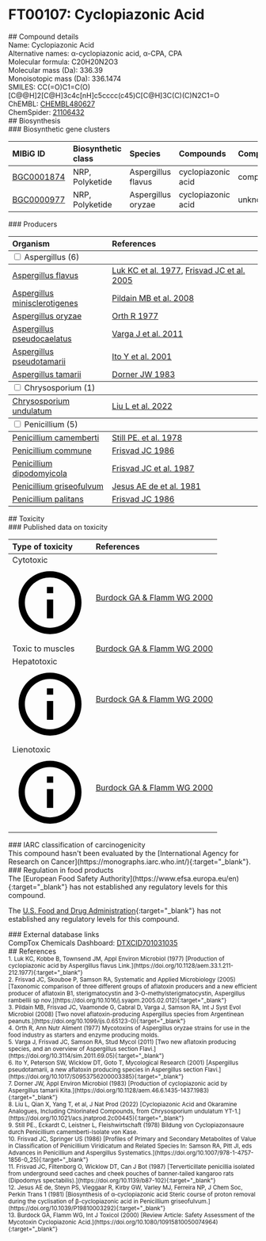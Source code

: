 
# FT00107: Cyclopiazonic Acid
<div class="molecule_image" style="float:left">
<img data-smiles= CC(=O)C1=C(O)[C@@H]2[C@H]3C4=CNC5=CC=CC(=C45)C[C@H]3C(C)(C)N2C1=O data-smiles-options="{ 'width': 350, 'height': 350 }" />
</div>
## Compound details
<div style="overflow:hidden">
Name: Cyclopiazonic Acid<br>
    Alternative names: α-cyclopiazonic acid, α-CPA, CPA<br>
Molecular formula: C20H20N2O3<br>
Molecular mass (Da): 336.39<br>
Monoisotopic mass (Da): 336.1474<br>
<div class="break_all">
SMILES: CC(=O)C1=C(O)[C@@H]2[C@H]3c4c[nH]c5cccc(c45)C[C@H]3C(C)(C)N2C1=O<br>
</div>
        ChEMBL: <a href=https://www.ebi.ac.uk/chembl/compound_report_card/CHEMBL480627 target="_blank">CHEMBL480627</a><br>
        ChemSpider: <a href=https://www.chemspider.com/Chemical-Structure.21106432.html target="_blank">21106432</a><br>
</div>

<div markdown="block" class="section">
## Biosynthesis
<div markdown="block" class="subsection">
### Biosynthetic gene clusters
<table>
<thead>
<tr>
<th style="text-align: left;" role="columnheader" data-sort-default>MIBiG ID</th>
<th style="text-align: left;" role="columnheader">Biosynthetic class</th>
<th style="text-align: left;" role="columnheader">Species</th>
<th style="text-align: left;" role="columnheader">Compounds</th>
<th style="text-align: left;" role="columnheader">Complete</th>
<th style="text-align: left;" role="columnheader">Minimal entry</th>
</tr>
</thead>
<tbody>
        <tr>
        <td style="text-align: left;"><a href="https://mibig.secondarymetabolites.org/repository/BGC0001874" target="_blank">BGC0001874</a></td>
        <td style="text-align: left;">NRP, Polyketide</td>
        <td style="text-align: left;">Aspergillus flavus</td>
        <td style="text-align: left;">cyclopiazonic acid</td>
        <td style="text-align: left;">complete</td>
        <td style="text-align: left;">False</td>
        </tr>
        <tr>
        <td style="text-align: left;"><a href="https://mibig.secondarymetabolites.org/repository/BGC0000977" target="_blank">BGC0000977</a></td>
        <td style="text-align: left;">NRP, Polyketide</td>
        <td style="text-align: left;">Aspergillus oryzae</td>
        <td style="text-align: left;">cyclopiazonic acid</td>
        <td style="text-align: left;">unknown</td>
        <td style="text-align: left;">True</td>
        </tr>
</tbody>
</table>
</div>

<div markdown="block" class="subsection">
### Producers
<table>
<thead>
<tr>
<th style="text-align: left;" role="columnheader" width="40%" data-sort-default>Organism</th>
<th style="text-align: left;" role="columnheader" width="60%">References</th>
</tr>
</thead>
        <tbody class="header">
        <tr>
        <td style="text-align: left;" colspan="2">
        <input type="checkbox" data-toggle="toggle" id=Aspergillus>
        <label for=Aspergillus>Aspergillus (6)</label>
        </td>
        </tr>
        </tbody>
        <tbody class="hide">
                <tr>
                <td style="text-align: left;"><a href="https://www.ncbi.nlm.nih.gov/Taxonomy/Browser/wwwtax.cgi?mode=Info&id=5059" target="_blank">Aspergillus flavus</a></td>
                <td style="text-align: left;"><a href="#REF00211">Luk KC et al. 1977</a>, <a href="#REF00204">Frisvad JC et al. 2005</a></td>
                </tr>
                <tr>
                <td style="text-align: left;"><a href="https://www.ncbi.nlm.nih.gov/Taxonomy/Browser/wwwtax.cgi?mode=Info&id=656917" target="_blank">Aspergillus minisclerotigenes</a></td>
                <td style="text-align: left;"><a href="#REF00200">Pildain MB et al. 2008</a></td>
                </tr>
                <tr>
                <td style="text-align: left;"><a href="https://www.ncbi.nlm.nih.gov/Taxonomy/Browser/wwwtax.cgi?mode=Info&id=5062" target="_blank">Aspergillus oryzae</a></td>
                <td style="text-align: left;"><a href="#REF00212">Orth R 1977</a></td>
                </tr>
                <tr>
                <td style="text-align: left;"><a href="https://www.ncbi.nlm.nih.gov/Taxonomy/Browser/wwwtax.cgi?mode=Info&id=1825620" target="_blank">Aspergillus pseudocaelatus</a></td>
                <td style="text-align: left;"><a href="#REF00001">Varga J et al. 2011</a></td>
                </tr>
                <tr>
                <td style="text-align: left;"><a href="https://www.ncbi.nlm.nih.gov/Taxonomy/Browser/wwwtax.cgi?mode=Info&id=132259" target="_blank">Aspergillus pseudotamarii</a></td>
                <td style="text-align: left;"><a href="#REF00205">Ito Y et al. 2001</a></td>
                </tr>
                <tr>
                <td style="text-align: left;"><a href="https://www.ncbi.nlm.nih.gov/Taxonomy/Browser/wwwtax.cgi?mode=Info&id=41984" target="_blank">Aspergillus tamarii</a></td>
                <td style="text-align: left;"><a href="#REF00213">Dorner JW 1983</a></td>
                </tr>
        </tbody>
        <tbody class="header">
        <tr>
        <td style="text-align: left;" colspan="2">
        <input type="checkbox" data-toggle="toggle" id=Chrysosporium>
        <label for=Chrysosporium>Chrysosporium (1)</label>
        </td>
        </tr>
        </tbody>
        <tbody class="hide">
                <tr>
                <td style="text-align: left;"><a href="https://www.ncbi.nlm.nih.gov/Taxonomy/Browser/wwwtax.cgi?mode=Info&id=79086" target="_blank">Chrysosporium undulatum</a></td>
                <td style="text-align: left;"><a href="#REF00091">Liu L et al. 2022</a></td>
                </tr>
        </tbody>
        <tbody class="header">
        <tr>
        <td style="text-align: left;" colspan="2">
        <input type="checkbox" data-toggle="toggle" id=Penicillium>
        <label for=Penicillium>Penicillium (5)</label>
        </td>
        </tr>
        </tbody>
        <tbody class="hide">
                <tr>
                <td style="text-align: left;"><a href="https://www.ncbi.nlm.nih.gov/Taxonomy/Browser/wwwtax.cgi?mode=Info&id=5075" target="_blank">Penicillium camemberti</a></td>
                <td style="text-align: left;"><a href="#REF00261">Still PE. et al. 1978</a></td>
                </tr>
                <tr>
                <td style="text-align: left;"><a href="https://www.ncbi.nlm.nih.gov/Taxonomy/Browser/wwwtax.cgi?mode=Info&id=36653" target="_blank">Penicillium commune</a></td>
                <td style="text-align: left;"><a href="#REF00249">Frisvad JC 1986</a></td>
                </tr>
                <tr>
                <td style="text-align: left;"><a href="https://www.ncbi.nlm.nih.gov/Taxonomy/Browser/wwwtax.cgi?mode=Info&id=254876" target="_blank">Penicillium dipodomyicola</a></td>
                <td style="text-align: left;"><a href="#REF00253">Frisvad JC et al. 1987</a></td>
                </tr>
                <tr>
                <td style="text-align: left;"><a href="https://www.ncbi.nlm.nih.gov/Taxonomy/Browser/wwwtax.cgi?mode=Info&id=5078" target="_blank">Penicillium griseofulvum</a></td>
                <td style="text-align: left;"><a href="#REF00262">Jesus AE de et al. 1981</a></td>
                </tr>
                <tr>
                <td style="text-align: left;"><a href="https://www.ncbi.nlm.nih.gov/Taxonomy/Browser/wwwtax.cgi?mode=Info&id=293373" target="_blank">Penicillium palitans</a></td>
                <td style="text-align: left;"><a href="#REF00249">Frisvad JC 1986</a></td>
                </tr>
        </tbody>
</table>
</div>
</div>

<div markdown="block" class="section">
## Toxicity
<div markdown="block" class="subsection">
### Published data on toxicity
<table>
<thead>
<tr>
<th style="text-align: left;" role="columnheader" width="40%" data-sort-default>Type of toxicity</th>
<th style="text-align: left;" role="columnheader" width="60%">References</th>
</tr>
</thead>
<tbody>
<tr>
<td style="text-align: left;">Cytotoxic <span class="twemoji" title="Toxic to cells"><svg xmlns="http://www.w3.org/2000/svg" viewBox="0 0 24 24"><path d="M11 9h2V7h-2m1 13c-4.41 0-8-3.59-8-8s3.59-8 8-8 8 3.59 8 8-3.59 8-8 8m0-18A10 10 0 0 0 2 12a10 10 0 0 0 10 10 10 10 0 0 0 10-10A10 10 0 0 0 12 2m-1 15h2v-6h-2v6Z"></path></svg></span></td>
<td style="text-align: left;"><a href="#REF00090">Burdock GA &amp; Flamm WG 2000</a></td>
</tr>
<tr>
<td style="text-align: left;">Toxic to muscles</td>
<td style="text-align: left;"><a href="#REF00090">Burdock GA &amp; Flamm WG 2000</a></td>
</tr>
<tr>
<td style="text-align: left;">Hepatotoxic <span class="twemoji" title="Toxic to the liver"><svg xmlns="http://www.w3.org/2000/svg" viewBox="0 0 24 24"><path d="M11 9h2V7h-2m1 13c-4.41 0-8-3.59-8-8s3.59-8 8-8 8 3.59 8 8-3.59 8-8 8m0-18A10 10 0 0 0 2 12a10 10 0 0 0 10 10 10 10 0 0 0 10-10A10 10 0 0 0 12 2m-1 15h2v-6h-2v6Z"></path></svg></span></td>
<td style="text-align: left;"><a href="#REF00090">Burdock GA &amp; Flamm WG 2000</a></td>
</tr>
<tr>
<td style="text-align: left;">Lienotoxic <span class="twemoji" title="Toxic to the spleen"><svg xmlns="http://www.w3.org/2000/svg" viewBox="0 0 24 24"><path d="M11 9h2V7h-2m1 13c-4.41 0-8-3.59-8-8s3.59-8 8-8 8 3.59 8 8-3.59 8-8 8m0-18A10 10 0 0 0 2 12a10 10 0 0 0 10 10 10 10 0 0 0 10-10A10 10 0 0 0 12 2m-1 15h2v-6h-2v6Z"></path></svg></span></td>
<td style="text-align: left;"><a href="#REF00090">Burdock GA &amp; Flamm WG 2000</a></td>
</tr>
</tbody>
</table>
</div>

<div markdown="block" class="subsection">
### IARC classification of carcinogenicity
<div markdown="block" class="indented_block">
This compound hasn't been evaluated by the [International Agency for Research on Cancer](https://monographs.iarc.who.int/){:target="_blank"}.<br>
</div>
</div>

<div markdown="block" class="subsection">
### Regulation in food products
<div markdown="block" class="indented_block">
The [European Food Safety Authority](https://www.efsa.europa.eu/en){:target="_blank"} has not established any regulatory levels for this compound. <br>

The [U.S. Food and Drug Administration](https://www.fda.gov/){:target="_blank"} has not established any regulatory levels for this compound. <br>

</div>
</div>

<div markdown="block" class="subsection">
### External database links
<div markdown="block" class="indented_block">
CompTox Chemicals Dashboard: <a href=https://comptox.epa.gov/dashboard/chemical/details/DTXCID701031035 target="_blank">DTXCID701031035</a><br>
</div>
</div>
</div>

<div markdown="block" class="section">
## References
<div markdown="block" style="font-size: smaller;">
<span id=REF00211>
1. Luk KC, Kobbe B, Townsend JM, Appl Environ Microbiol (1977) [Production of cyclopiazonic acid by Aspergillus flavus Link.](https://doi.org/10.1128/aem.33.1.211-212.1977){:target="_blank"}<br>
</span>

<span id=REF00204>
2. Frisvad JC, Skouboe P, Samson RA, Systematic and Applied Microbiology (2005) [Taxonomic comparison of three different groups of aflatoxin producers and a new efficient producer of aflatoxin B1, sterigmatocystin and 3-O-methylsterigmatocystin, Aspergillus rambellii sp nov.](https://doi.org/10.1016/j.syapm.2005.02.012){:target="_blank"}<br>
</span>

<span id=REF00200>
3. Pildain MB, Frisvad JC, Vaamonde G, Cabral D, Varga J, Samson RA, Int J Syst Evol Microbiol (2008) [Two novel aflatoxin-producing Aspergillus species from Argentinean peanuts.](https://doi.org/10.1099/ijs.0.65123-0){:target="_blank"}<br>
</span>

<span id=REF00212>
4. Orth R, Ann Nutr Aliment (1977) Mycotoxins of Aspergillus oryzae strains for use in the food industry as starters and enzyme producing molds.<br>
</span>

<span id=REF00001>
5. Varga J, Frisvad JC, Samson RA, Stud Mycol (2011) [Two new aflatoxin producing species, and an overview of Aspergillus section Flavi.](https://doi.org/10.3114/sim.2011.69.05){:target="_blank"}<br>
</span>

<span id=REF00205>
6. Ito Y, Peterson SW, Wicklow DT, Goto T, Mycological Research (2001) [Aspergillus pseudotamarii, a new aflatoxin producing species in Aspergillus section Flavi.](https://doi.org/10.1017/S0953756200003385){:target="_blank"}<br>
</span>

<span id=REF00213>
7. Dorner JW, Appl Environ Microbiol (1983) [Production of cyclopiazonic acid by Aspergillus tamarii Kita.](https://doi.org/10.1128/aem.46.6.1435-1437.1983){:target="_blank"}<br>
</span>

<span id=REF00091>
8. Liu L, Qian X, Yang T, et al, J Nat Prod (2022) [Cyclopiazonic Acid and Okaramine Analogues, Including Chlorinated Compounds, from Chrysosporium undulatum YT-1.](https://doi.org/10.1021/acs.jnatprod.2c00445){:target="_blank"}<br>
</span>

<span id=REF00261>
9. Still PE., Eckardt C, Leistner L, Fleishwirtschaft (1978) Bildung von Cyclopiazonsaure durch Penicillium camemberti-Isolate von Kase.<br>
</span>

<span id=REF00249>
10. Frisvad JC, Springer US (1986) [Profiles of Primary and Secondary Metabolites of Value in Classification of Penicillium Viridicatum and Related Species In: Samson RA, Pitt JI, eds Advances in Penicillium and Aspergillus Systematics.](https://doi.org/10.1007/978-1-4757-1856-0_25){:target="_blank"}<br>
</span>

<span id=REF00253>
11. Frisvad JC, Filtenborg O, Wicklow DT, Can J Bot (1987) [Terverticillate penicillia isolated from underground seed caches and cheek pouches of banner-tailed kangaroo rats (Dipodomys spectabilis).](https://doi.org/10.1139/b87-102){:target="_blank"}<br>
</span>

<span id=REF00262>
12. Jesus AE de, Steyn PS, Vleggaar R, Kirby GW, Varley MJ, Ferreira NP, J Chem Soc, Perkin Trans 1 (1981) [Biosynthesis of α-cyclopiazonic acid Steric course of proton removal during the cyclisation of β-cyclopiazonic acid in Penicillium griseofulvum.](https://doi.org/10.1039/P19810003292){:target="_blank"}<br>
</span>

<span id=REF00090>
13. Burdock GA, Flamm WG, Int J Toxicol (2000) [Review Article: Safety Assessment of the Mycotoxin Cyclopiazonic Acid.](https://doi.org/10.1080/10915810050074964){:target="_blank"}<br>
</span>

</div>
</div>

<script type="text/javascript" src="https://unpkg.com/smiles-drawer@2.0.1/dist/smiles-drawer.min.js"></script>
<script>
    SmiDrawer.apply();
</script>
